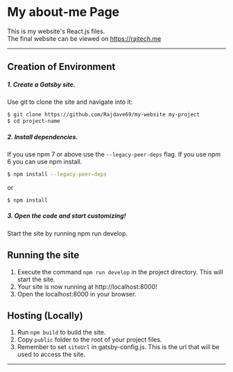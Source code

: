 # My about-me Page

This is my website's React.js files.  
The final website can be viewed on https://rajtech.me


---
## Creation of Environment

##### 1. Create a Gatsby site.
Use git to clone the site and navigate into it:
```bash
$ git clone https://github.com/Rajdave69/my-website my-project
$ cd project-name
```
##### 2. Install dependencies.
If you use npm 7 or above use the `--legacy-peer-deps` flag. If you use npm 6 you can use npm install.

```bash
$ npm install --legacy-peer-deps
```
or 
```bash
$ npm install
```

##### 3. Open the code and start customizing!
Start the site by running npm run develop.


## Running the site

1. Execute the command `npm run develop` in the project directory. This will start the site. 
2. Your site is now running at http://localhost:8000!
3. Open the localhost:8000 in your browser.


## Hosting (Locally)

1. Run `npm build` to build the site.
2. Copy `public` folder to the root of your project files.
3. Remember to set `siteUrl` in gatsby-config.js. This is the url that will be used to access the site.



-----------